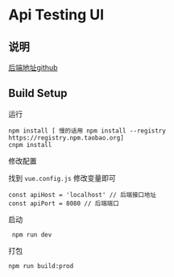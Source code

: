 # Api Testing UI

## 说明

[后端地址github](https://github.com/veasion/api-testing)

## Build Setup

运行

```
npm install [ 慢的话用 npm install --registry https://registry.npm.taobao.org]
cnpm install
```

修改配置

找到 `vue.config.js` 修改变量即可

```
const apiHost = 'localhost' // 后端接口地址
const apiPort = 8080 // 后端端口
```

启动 

```
 npm run dev
```

打包

```
npm run build:prod
```
